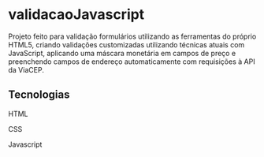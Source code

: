 # validacaoJavascript

Projeto feito para validação formulários utilizando as ferramentas do próprio HTML5, criando validações customizadas utilizando técnicas atuais com JavaScript, aplicando uma máscara monetária em campos de preço e preenchendo campos de endereço automaticamente com requisições à API da ViaCEP.

## Tecnologias

HTML

CSS

Javascript
